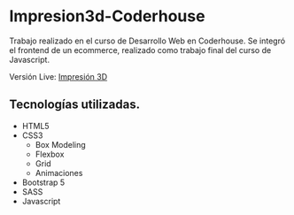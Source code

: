 # Impresion3d-Coderhouse

Trabajo realizado en el curso de Desarrollo Web en Coderhouse.
Se integró el frontend de un ecommerce, realizado como trabajo final del curso de Javascript.

Versión Live: [Impresión 3D](https://zeo-return-null.github.io/Impresion3d-Coderhouse/)

## Tecnologías utilizadas.

- HTML5
- CSS3
    - Box Modeling
    - Flexbox
    - Grid
    - Animaciones
- Bootstrap 5
- SASS
- Javascript